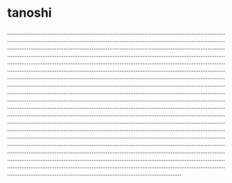 # tanoshi
.......................................................................................................................................................................................................................................................................................................................................................................................................................................................................................................................................................................................................................................................................................................................................................................................................................................................................................................................................................................................................................................................................................................................................................................................................................................................................................................................................................................................................................................................................................................................................................................................................................................................................................................................................................................................................................................................................................................................................................................................................................................................................................................................................................................................................................................................................................................................................................................................................................................................................................................................................................